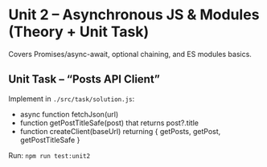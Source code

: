 # Unit 2 – Asynchronous JS & Modules (Theory + Unit Task)

Covers Promises/async-await, optional chaining, and ES modules basics.

## Unit Task – “Posts API Client”
Implement in `./src/task/solution.js`:
- async function fetchJson(url)
- function getPostTitleSafe(post) that returns post?.title
- function createClient(baseUrl) returning { getPosts, getPost, getPostTitleSafe }

Run: `npm run test:unit2`
